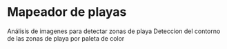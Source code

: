 # Mapeador de playas
Análisis de imagenes para detectar zonas de playa 
Deteccion del contorno de las zonas de playa por paleta de color
